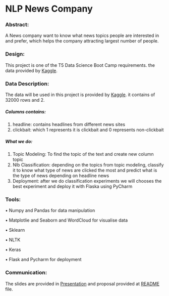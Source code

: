 # NLP News Company


### Abstract:

A News company want to know  what news topics people are interested in and prefer, which helps the company attracting largest number of people.

### Design:

This project is one of the T5 Data Science Boot Camp requirements. the data provided
by <a href="https://www.kaggle.com/amananandrai/clickbait-dataset">Kaggle</a>. 


### Data Description:
The data will be used in this project is provided by <a href="https://www.kaggle.com/amananandrai/clickbait-dataset">Kaggle</a>. it contains of 32000 rows and 2.

##### Columns contains:

  <ol>
  <li>headline: contains headlines from different news sites </li>
    
  <li>clickbait: which 1 represents it is clickbait and 0 represents non-clickbait </li>
  </ol>
  
##### What we do:

 <ol>
  <li>Topic Modeling: To find the topic of the text and create new column topic</li>
    
  <li>Nlb Classification: depending on the topics from topic modeling, classify it to know what
type of news are clicked the most and predict what is the type of news depending on
headline news </li>

  <li> Deployment: after we do classification experiments we will chooses the best experiment and deploy it with Flaska using PyCharm  </li>
  </ol>

### Tools:

•	Numpy and Pandas for data manipulation 

•	Matplotlie and Seaborn and WordCloud for visualise data

•	Sklearn 

• NLTK

• Keras 

• Flask and Pycharm for deployment 

### Communication:

The slides are provided  in <a href="https://prezi.com/view/nGNUmOHkqRuDGpmBNGdQ/">Presentation</a> and proposal provided at 
<a href="https://github.com/RazanAlzahrani1/NLP_News_Company#readme">README</a> file.

